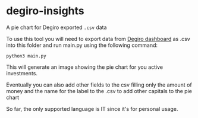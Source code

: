 # degiro-insights
A pie chart for Degiro exported `.csv` data

To use this tool you will need to export data from <a href="trader.degiro.nl">Degiro dashboard</a> as .csv into this folder and run main.py using the following command:
```
python3 main.py
```

This will generate an image showing the pie chart for you active investments.

Eventually you can also add other fields to the csv filling only the amount of money and the name for the label to the .csv
to add other capitals to the pie chart

So far, the only supported language is IT since it's for personal usage.
